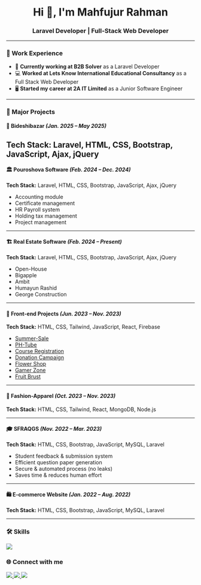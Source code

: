 <h1 align="center">Hi 👋, I'm Mahfujur Rahman</h1>
<h3 align="center">Laravel Developer | Full-Stack Web Developer</h3>

---

### 💼 Work Experience  
- 🔭 **Currently working at B2B Solver** as a Laravel Developer  
- 💻 **Worked at Lets Know International Educational Consultancy** as a Full Stack Web Developer  
- 🖥️ **Started my career at 2A IT Limited** as a Junior Software Engineer  

---

### 🚀 Major Projects  

#### 🛒 Bideshibazar *(Jan. 2025 – May 2025)*  
**Tech Stack:** Laravel, HTML, CSS, Bootstrap, JavaScript, Ajax, jQuery  
---

#### 🏛️ Pouroshova Software *(Feb. 2024 – Dec. 2024)*  
**Tech Stack:** Laravel, HTML, CSS, Bootstrap, JavaScript, Ajax, jQuery  
- Accounting module  
- Certificate management  
- HR Payroll system  
- Holding tax management  
- Project management  

---

#### 🏗️ Real Estate Software *(Feb. 2024 – Present)*  
**Tech Stack:** Laravel, HTML, CSS, Bootstrap, JavaScript, Ajax, jQuery  
- Open-House  
- Bigapple  
- Ambit  
- Humayun Rashid  
- George Construction  

---

#### 🎨 Front-end Projects *(Jun. 2023 – Nov. 2023)*  
**Tech Stack:** HTML, CSS, Tailwind, JavaScript, React, Firebase  
- [Summer-Sale](https://64e295b144ad10262654a81c–loquacious-daifuku-4286ab.netlify.app/)  
- [PH-Tube](https://mahfujur-phtube.netlify.app/)  
- [Course Registration](https://65050842851b274ec92193a0–courseregistration6793.netlify.app/)  
- [Donation Campaign](https://donation-campain-mahfujur.netlify.app/)  
- [Flower Shop](https://mahfujur-rahman6793.github.io/flower-shop/)  
- [Gamer Zone](https://mahfujur-rahman6793.github.io/gamer-zone/)  
- [Fruit Brust](https://mahfujur-rahman6793.github.io/fruit-brust/)  

---

#### 👕 Fashion-Apparel *(Oct. 2023 – Nov. 2023)*  
**Tech Stack:** HTML, CSS, Tailwind, React, MongoDB, Node.js  

---

#### 🎓 SFRAQGS *(Nov. 2022 – Mar. 2023)*  
**Tech Stack:** HTML, CSS, Bootstrap, JavaScript, MySQL, Laravel  
- Student feedback & submission system  
- Efficient question paper generation  
- Secure & automated process (no leaks)  
- Saves time & reduces human effort  

---

#### 🛍️ E-commerce Website *(Jan. 2022 – Aug. 2022)*  
**Tech Stack:** HTML, CSS, Bootstrap, JavaScript, MySQL, Laravel   

---

### 🛠️ Skills  
<p align="left">
  <img src="https://skillicons.dev/icons?i=php,laravel,mysql,html,css,js,bootstrap,tailwind,jquery,git,github,react,nodejs,mongodb,firebase,vscode,linux" />
</p>



### 🌐 Connect with me  
<p align="left">
  <a href="https://www.linkedin.com/in/mahfujur-rahman-362572223/" target="blank">
    <img src="https://skillicons.dev/icons?i=linkedin" />
  </a>
  <a href="mailto:mahfujurrahman6793@gmail.com">
    <img src="https://skillicons.dev/icons?i=gmail" />
  </a>
  <a href="https://www.facebook.com/Mahfujosru/" target="blank">
    <img src="https://skillicons.dev/icons?i=facebook" />
  </a>
</p>
